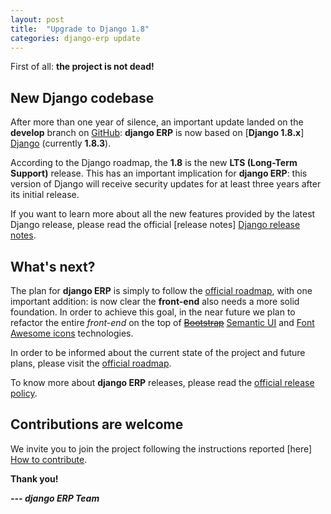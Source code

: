 ```yaml
---
layout: post
title:  "Upgrade to Django 1.8"
categories: django-erp update
---
```


First of all: **the project is not dead!**

## New Django codebase

After more than one year of silence, an important update landed on the **develop** branch on [GitHub]: **django ERP** is now based on [**Django 1.8.x**] [Django] (currently **1.8.3**).

According to the Django roadmap, the **1.8** is the new **LTS (Long-Term Support)** release. This has an important implication for **django ERP**: this version of Django will receive security updates for at least three years after its initial release.

If you want to learn more about all the new features provided by the latest Django release, please read the official [release notes] [Django release notes].

## What's next?

The plan for **django ERP** is simply to follow the [official roadmap], with one important addition: is now clear the **front-end** also needs a more solid foundation. In order to achieve this goal, in the near future we plan to refactor the entire *front-end* on the top of <del>[Bootstrap]</del> <ins>[Semantic UI]</ins> and [Font Awesome icons] technologies.

In order to be informed about the current state of the project and future plans, please visit the [official roadmap].

To know more about **django ERP** releases, please read the [official release policy].

## Contributions are welcome

We invite you to join the project following the instructions reported [here] [How to contribute].

**Thank you!**

***--- django ERP Team***


[GitHub]: https://github.com/django-erp/django-erp/tree/develop
[Django]: https://www.djangoproject.com
[Django release notes]: https://docs.djangoproject.com/en/1.8/releases/1.8/
[Bootstrap]: http://getbootstrap.com
[Semantic UI]: http://semantic-ui.com/
[Font Awesome icons]: http://fortawesome.github.io/Font-Awesome/icons/
[official roadmap]: https://github.com/djangoERPTeam/django-erp/wiki/Roadmap
[official release policy]: https://github.com/djangoERPTeam/django-erp/wiki/Release-policy
[How to contribute]: https://github.com/djangoERPTeam/django-erp/wiki/How-to-contribute
